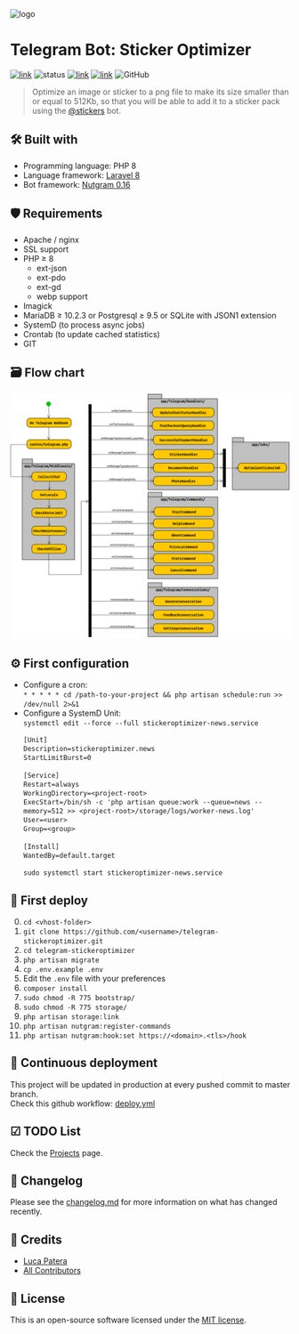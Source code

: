 <img src="https://i.imgur.com/6Wi7eHS.png" alt="logo"/>

# Telegram Bot: Sticker Optimizer

[![link](https://img.shields.io/badge/bot-%40newstickeroptimizerbot-blue)](https://t.me/newstickeroptimizerbot)
![status](https://img.shields.io/badge/status-online-green)
[![link](https://img.shields.io/badge/news-%40LKS93C-blue)](https://t.me/LKS93C)
[![link](https://img.shields.io/badge/support-%40Lukasss93Support-orange)](https://t.me/Lukasss93Support)
![GitHub](https://img.shields.io/github/license/Lukasss93/telegram-stickeroptimizer)

> Optimize an image or sticker to a png file to make its size smaller than or equal to 512Kb,
> so that you will be able to add it to a sticker pack using the [@stickers](https://t.me/stickers) bot.

## 🛠 Built with

- Programming language: PHP 8
- Language framework: [Laravel 8](https://github.com/laravel/laravel)
- Bot framework: [Nutgram 0.16](https://github.com/SergiX44/Nutgram)

## 🛡 Requirements

- Apache / nginx
- SSL support
- PHP ≥ 8
    - ext-json
    - ext-pdo
    - ext-gd
    - webp support
- Imagick
- MariaDB ≥ 10.2.3 or Postgresql ≥ 9.5 or SQLite with JSON1 extension
- SystemD (to process async jobs)
- Crontab (to update cached statistics)
- GIT

## 🗃️ Flow chart
![flow](.assets/flow/flow.png)

## ⚙ First configuration
- Configure a cron:<br>
  `* * * * * cd /path-to-your-project && php artisan schedule:run >> /dev/null 2>&1`
- Configure a SystemD Unit:<br>
  `systemctl edit --force --full stickeroptimizer-news.service`
   ```shell
   [Unit]
   Description=stickeroptimizer.news
   StartLimitBurst=0
   
   [Service]
   Restart=always
   WorkingDirectory=<project-root>
   ExecStart=/bin/sh -c 'php artisan queue:work --queue=news --memory=512 >> <project-root>/storage/logs/worker-news.log'
   User=<user>
   Group=<group>
   
   [Install]
   WantedBy=default.target
   ```
  `sudo systemctl start stickeroptimizer-news.service`

## 🚀 First deploy

0. `cd <vhost-folder>`
1. `git clone https://github.com/<username>/telegram-stickeroptimizer.git`
2. `cd telegram-stickeroptimizer`
3. `php artisan migrate`
4. `cp .env.example .env`
5. Edit the `.env` file with your preferences
6. `composer install`
7. `sudo chmod -R 775 bootstrap/`
8. `sudo chmod -R 775 storage/`
9. `php artisan storage:link`
10. `php artisan nutgram:register-commands`
11. `php artisan nutgram:hook:set https://<domain>.<tls>/hook`

## 🌠 Continuous deployment
This project will be updated in production at every pushed commit to master branch.<br>
Check this github workflow: [deploy.yml](.github/workflows/deploy.yml)

## ☑ TODO List
Check the [Projects](https://github.com/Lukasss93/telegram-stickeroptimizer/projects/2) page.

## 📃 Changelog
Please see the [changelog.md](changelog.md) for more information on what has changed recently.

## 🏅 Credits
- [Luca Patera](https://github.com/Lukasss93)
- [All Contributors](https://github.com/Lukasss93/telegram-stickeroptimizer/contributors)

## 📖 License
This is an open-source software licensed under the [MIT license](LICENSE.md).
